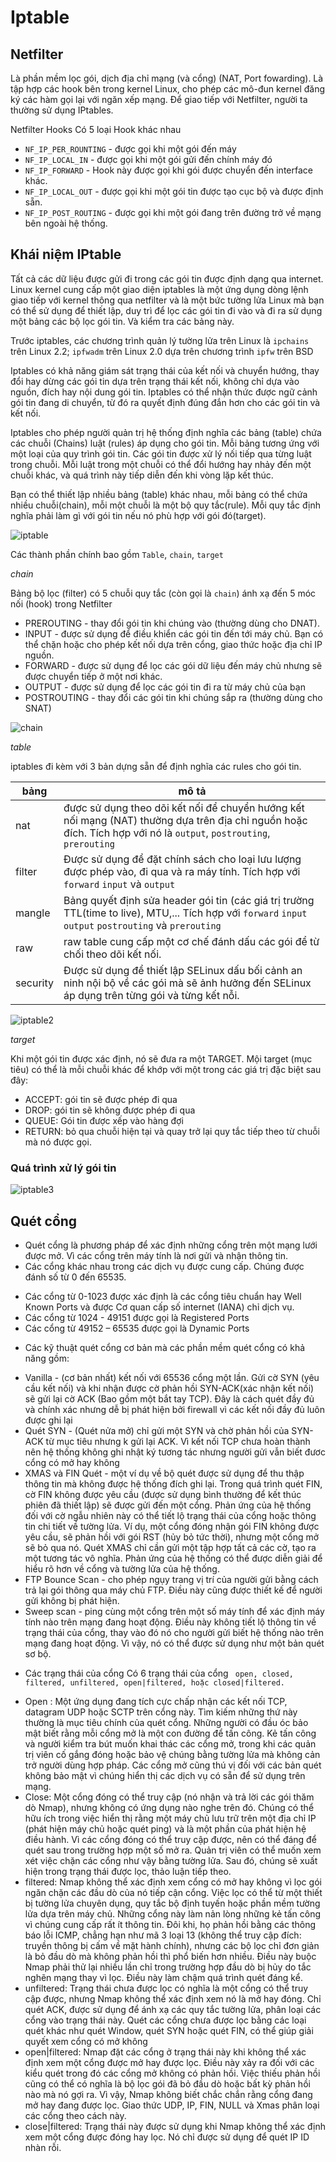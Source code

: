# Iptable

## Netfilter
Là phần mềm lọc gói, dịch địa chỉ mạng (và cổng) (NAT, Port fowarding). Là tập hợp các hook bên trong kernel Linux, cho phép các mô-đun kernel đăng ký các hàm gọi lại với ngăn xếp mạng.
Để giao tiếp với Netfilter, người ta thường sử dụng IPtables.

Netfilter Hooks
Có 5 loại Hook khác nhau

* `NF_IP_PER_ROUNTING` - được gọi khi một gói đến máy
* `NF_IP_LOCAL_IN` - được gọi khi một gói gửi đến chính máy đó
* `NF_IP_FORWARD` - Hook này được gọi khi gói được chuyển đến interface khác.
* `NF_IP_LOCAL_OUT` - được gọi khi một gói tin được tạo cục bộ và được định sẵn.
* `NF_IP_POST_ROUTING` - được gọi khi một gói đang trên đường trở về mạng bên ngoài hệ thống.

## Khái niệm IPtable

Tất cả các dữ liệu được gửi đi trong các gói tin được định dạng qua internet. Linux kernel cung cấp một giao diện iptables là một ứng dụng dòng lệnh giao tiếp với kernel thông qua netfilter và là một bức tường lửa Linux mà bạn có thể sử dụng để thiết lập, duy trì để lọc các gói tin đi vào và đi ra sử dụng một bảng các bộ lọc gói tin. Và kiểm tra các bảng này. 

Trước iptables, các chương trình quản lý tường lửa trên Linux là `ipchains` trên Linux 2.2; `ipfwadm` trên Linux 2.0 dựa trên chương trình `ipfw` trên BSD

Iptables có khả năng giám sát trạng thái của kết nối và chuyển hướng, thay đổi hay dừng các gói tin dựa trên trạng thái kết nối, không chỉ dựa vào nguồn, đích hay nội dung gói tin. Iptables có thể nhận thức được ngữ cảnh gói tin đang di chuyển, từ đó ra quyết định đúng đắn hơn cho các gói tin và kết nối.

Iptables cho phép người quản trị hệ thống định nghĩa các bảng (table) chứa các chuỗi (Chains) luật (rules) áp dụng cho gói tin. Mỗi bảng tương ứng với một loại của quy trình gói tin. Các gói tin được xử lý nối tiếp qua từng luật trong chuỗi.
Mỗi luật trong một chuỗi có thể đổi hướng hay nhảy đến một chuỗi khác, và quá trình này tiếp diễn đến khi vòng lặp kết thúc.

Bạn có thể thiết lập nhiều bảng (table) khác nhau, mỗi bảng có thể chứa nhiều chuỗi(chain), mỗi một chuỗi là một bộ quy tắc(rule). Mỗi quy tắc định nghĩa phải làm gì với gói tin nếu nó phù hợp với gói đó(target).

![iptable](images_Linux/iptable1.png)

Các thành phần chính bao gồm `Table`, `chain`, `target`

*chain*

Bảng bộ lọc (filter) có 5 chuỗi quy tắc (còn gọi là `chain`) ánh xạ đến 5 móc nối (hook) trong Netfilter

* PREROUTING - thay đổi gói tin khi chúng vào (thường dùng cho DNAT).
* INPUT - được sử dụng để điều khiển các gói tin đến tới máy chủ. Bạn có thể chặn hoặc cho phép kết nối dựa trên cổng, giao thức hoặc địa chỉ IP nguồn.
* FORWARD - được sử dụng để lọc các gói dữ liệu đến máy chủ nhưng sẽ được chuyển tiếp ở một nơi khác.
* OUTPUT - được sử dụng để lọc các gói tin đi ra từ máy chủ của bạn
* POSTROUTING - thay đổi các gói tin khi chúng sắp ra (thường dùng cho SNAT)

![chain](images_Linux/chain.jpg)

*table*

iptables đi kèm với 3 bản dựng sẵn để định nghĩa các rules cho gói tin.

|bảng| mô tả |
|----|-------|
|nat|được sử dụng theo dõi kết nối để chuyển hướng kết nối mạng (NAT) thường dựa trên địa chỉ nguồn hoặc đích. Tích hợp với nó là `output`, `postrouting`, `prerouting`|
|filter|Được sử dụng để đặt chính sách cho loại lưu lượng được phép vào, đi qua và ra máy tính. Tích hợp với `forward` `input` và `output`|
|mangle|Bảng quyết định sửa header gói tin (các giá trị trường TTL(time to live), MTU,... Tích hợp với `forward` `input` `output` `postrouting` và `prerouting`|
|raw|raw table cung cấp một cơ chế đánh dấu các gói để từ chối theo dõi kết nối.|
|security|Được sử dụng để thiết lập SELinux dấu bối cảnh an ninh nội bộ về các gói mà sẽ ảnh hưởng đến SELinux áp dụng trên từng gói và từng kết nỗi.|

![iptable2](images_Linux/iptables2.png)

*target*
 
Khi một gói tin được xác định, nó sẽ đưa ra một TARGET. Mội target (mục tiêu) có thể là mỗi chuỗi khác để khớp với một trong các giá trị đặc biệt sau đây:

* ACCEPT: gói tin sẽ được phép đi qua
* DROP: gói tin sẽ không được phép đi qua
* QUEUE: Gói tin được xếp vào hàng đợi
* RETURN: bỏ qua chuỗi hiện tại và quay trở lại quy tắc tiếp theo từ chuỗi mà nó được gọi.

### Quá trình xử lý gói tin

![iptable3](images_Linux/iptables3.png)


## Quét cổng
* Quét cổng là phương pháp để xác định những cổng trên một mạng lưới được mở. Vì các cổng trên máy tính là nơi gửi và nhận thông tin. 
* Các cổng khác nhau trong các dịch vụ được cung cấp. Chúng được đánh số từ 0 đến 65535. 
- Các cổng từ 0-1023 được xác định là các cổng tiêu chuẩn hay Well Known Ports và được Cơ quan cấp số internet (IANA) chỉ dịch vụ.
- Các cổng từ 1024 - 49151 được gọi là Registered Ports
- Các cổng từ 49152 – 65535 được gọi là Dynamic Ports
* Các kỹ thuật quét cổng cơ bản mà các phần mềm quét cổng có khả năng gồm:

- Vanilla - (cơ bản nhất) kết nối với 65536 cổng một lần. Gửi cờ SYN (yêu cầu kết nối) và khi nhận được cờ phản hồi SYN-ACK(xác nhận kết nối) sẽ gửi lại cờ ACK (Bao gồm một bắt tay TCP). Đây là cách quét đầy đủ và chính xác nhưng dễ bị phát hiện bởi firewall vì các kết nối đầy đủ luôn được ghi lại
- Quét SYN - (Quét nửa mở) chỉ gửi một SYN và chờ phản hồi của SYN-ACK từ mục tiêu nhưng k gửi lại ACK. Vì kết nối TCP chưa hoàn thành nên hệ thống không ghi nhật ký tương tác nhưng người gửi vẫn biết đươc cổng có mở hay không
- XMAS và FIN Quét - một ví dụ về bộ quét được sử dụng để thu thập thông tin mà không được hệ thống đích ghi lại. Trong quá trình quét FIN, cờ FIN không được yêu cầu (được sử dụng bình thường để kết thúc phiên đã thiết lập) sẽ được gửi đến một cổng. Phản ứng của hệ thống đối với cờ ngẫu nhiên này có thể tiết lộ trạng thái của cổng hoặc thông tin chi tiết về tường lửa. Ví dụ, một cổng đóng nhận gói FIN không được yêu cầu, sẽ phản hồi với gói RST (hủy bỏ tức thời), nhưng một cổng mở sẽ bỏ qua nó. Quét XMAS chỉ cần gửi một tập hợp tất cả các cờ, tạo ra một tương tác vô nghĩa. Phản ứng của hệ thống có thể được diễn giải để hiểu rõ hơn về cổng và tường lửa của hệ thống.
- FTP Bounce Scan - cho phép ngụy trang vị trí của người gửi bằng cách trả lại gói thông qua máy chủ FTP. Điều này cũng được thiết kế để người gửi không bị phát hiện.
- Sweep scan - ping cùng một cổng trên một số máy tính để xác định máy tính nào trên mạng đang hoạt động. Điều này không tiết lộ thông tin về trạng thái của cổng, thay vào đó nó cho người gửi biết hệ thống nào trên mạng đang hoạt động. Vì vậy, nó có thể được sử dụng như một bản quét sơ bộ.

* Các trạng thái của cổng
Có 6 trạng thái của cổng ` open, closed, filtered, unfiltered, open|filtered, hoặc closed|filtered.`
- Open : Một ứng dụng đang tích cực chấp nhận các kết nối TCP, datagram UDP hoặc SCTP trên cổng này. Tìm kiếm những thứ này thường là mục tiêu chính của quét cổng. Những người có đầu óc bảo mật biết rằng mỗi cổng mở là một con đường để tấn công. Kẻ tấn công và người kiểm tra bút muốn khai thác các cổng mở, trong khi các quản trị viên cố gắng đóng hoặc bảo vệ chúng bằng tường lửa mà không cản trở người dùng hợp pháp. Các cổng mở cũng thú vị đối với các bản quét không bảo mật vì chúng hiển thị các dịch vụ có sẵn để sử dụng trên mạng.
- Close: Một cổng đóng có thể truy cập (nó nhận và trả lời các gói thăm dò Nmap), nhưng không có ứng dụng nào nghe trên đó. Chúng có thể hữu ích trong việc hiển thị rằng một máy chủ lưu trữ trên một địa chỉ IP (phát hiện máy chủ hoặc quét ping) và là một phần của phát hiện hệ điều hành. Vì các cổng đóng có thể truy cập được, nên có thể đáng để quét sau trong trường hợp một số mở ra. Quản trị viên có thể muốn xem xét việc chặn các cổng như vậy bằng tường lửa. Sau đó, chúng sẽ xuất hiện trong trạng thái được lọc, thảo luận tiếp theo.
- filtered: Nmap không thể xác định xem cổng có mở hay không vì lọc gói ngăn chặn các đầu dò của nó tiếp cận cổng. Việc lọc có thể từ một thiết bị tường lửa chuyên dụng, quy tắc bộ định tuyến hoặc phần mềm tường lửa dựa trên máy chủ. Những cổng này làm nản lòng những kẻ tấn công vì chúng cung cấp rất ít thông tin. Đôi khi, họ phản hồi bằng các thông báo lỗi ICMP, chẳng hạn như mã 3 loại 13 (không thể truy cập đích: truyền thông bị cấm về mặt hành chính), nhưng các bộ lọc chỉ đơn giản là bỏ đầu dò mà không phản hồi thì phổ biến hơn nhiều. Điều này buộc Nmap phải thử lại nhiều lần chỉ trong trường hợp đầu dò bị hủy do tắc nghẽn mạng thay vì lọc. Điều này làm chậm quá trình quét đáng kể.
- unfiltered: Trạng thái chưa được lọc có nghĩa là một cổng có thể truy cập được, nhưng Nmap không thể xác định xem nó là mở hay đóng. Chỉ quét ACK, được sử dụng để ánh xạ các quy tắc tường lửa, phân loại các cổng vào trạng thái này. Quét các cổng chưa được lọc bằng các loại quét khác như quét Window, quét SYN hoặc quét FIN, có thể giúp giải quyết xem cổng có mở không
- open|filtered: Nmap đặt các cổng ở trạng thái này khi không thể xác định xem một cổng được mở hay được lọc. Điều này xảy ra đối với các kiểu quét trong đó các cổng mở không có phản hồi. Việc thiếu phản hồi cũng có thể có nghĩa là bộ lọc gói đã bỏ đầu dò hoặc bất kỳ phản hồi nào mà nó gợi ra. Vì vậy, Nmap không biết chắc chắn rằng cổng đang mở hay đang được lọc. Giao thức UDP, IP, FIN, NULL và Xmas phân loại các cổng theo cách này.
- close|filtered: Trạng thái này được sử dụng khi Nmap không thể xác định xem một cổng được đóng hay lọc. Nó chỉ được sử dụng để quét IP ID nhàn rỗi.

